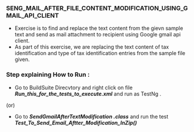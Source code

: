 
### **SENG_MAIL_AFTER_FILE_CONTENT_MODIFICATION_USING_GMAIL_API_CLIENT** 

 - Exercise is to find and replace the text content from the gievn sample text and send as mail attachment to recipient using Google gmail api client.
 - As part of this exercise, we are replacing the text content of tax identification and type of tax identification entries from the sample file given.


### Step explaining How to Run :

* Go to BuildSuite Direcvtory and right click on file ***Run_this_for_the_tests_to_execute.xml*** and run as TestNg .

(or)

* Go to ***SendGmailAfterTextModification .class*** and run the test ***Test_To_Send_Email_Aftter_Modification_InZip()***

